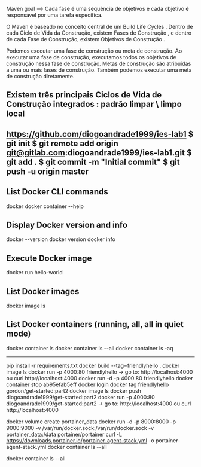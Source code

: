 Maven goal --> Cada fase é uma sequência de objetivos e cada objetivo é responsável por uma tarefa específica.

O Maven é baseado no conceito central de um Build Life Cycles . Dentro de cada Ciclo de Vida da Construção, existem Fases de Construção , e dentro de cada Fase de Construção, existem Objetivos de Construção .

Podemos executar uma fase de construção ou meta de construção. Ao executar uma fase de construção, executamos todos os objetivos de construção nessa fase de construção. Metas de construção são atribuídas a uma ou mais fases de construção. Também podemos executar uma meta de construção diretamente.

Existem três principais Ciclos de Vida de Construção integrados :
	padrão
	limpar \ limpo
	local
------------------------------------------------
https://github.com/diogoandrade1999/ies-lab1
$ git init
$ git remote add origin git@gitlab.com:diogoandrade1999/ies-lab1.git
$ git add .
$ git commit -m "Initial commit"
$ git push -u origin master
-------------------------------------------------
## List Docker CLI commands
docker
docker container --help

## Display Docker version and info
docker --version
docker version
docker info

## Execute Docker image
docker run hello-world

## List Docker images
docker image ls

## List Docker containers (running, all, all in quiet mode)
docker container ls
docker container ls --all
docker container ls -aq

--------------------------------
pip install -r requirements.txt
docker build --tag=friendlyhello .
docker image ls
docker run -p 4000:80 friendlyhello
-> go to: http://localhost:4000 ou curl http://localhost:4000
docker run -d -p 4000:80 friendlyhello
docker container stop ab95efab5eff
docker login
docker tag friendlyhello gordon/get-started:part2
docker image ls
docker push diogoandrade1999/get-started:part2
docker run -p 4000:80 diogoandrade1999/get-started:part2
-> go to: http://localhost:4000 ou curl http://localhost:4000

docker volume create portainer_data
docker run -d -p 8000:8000 -p 9000:9000 -v /var/run/docker.sock:/var/run/docker.sock -v portainer_data:/data portainer/portainer
curl -L https://downloads.portainer.io/portainer-agent-stack.yml -o portainer-agent-stack.yml
docker container ls --all

docker container ls --all

